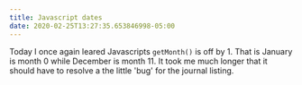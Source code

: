 ```yaml
---
title: Javascript dates
date: 2020-02-25T13:27:35.653846998-05:00
---
```

Today I once again leared Javascripts `getMonth()` is off by 1. That is January is month 0 while December is month 11. It took me much longer that it should have to resolve a the little 'bug' for the journal listing. 
